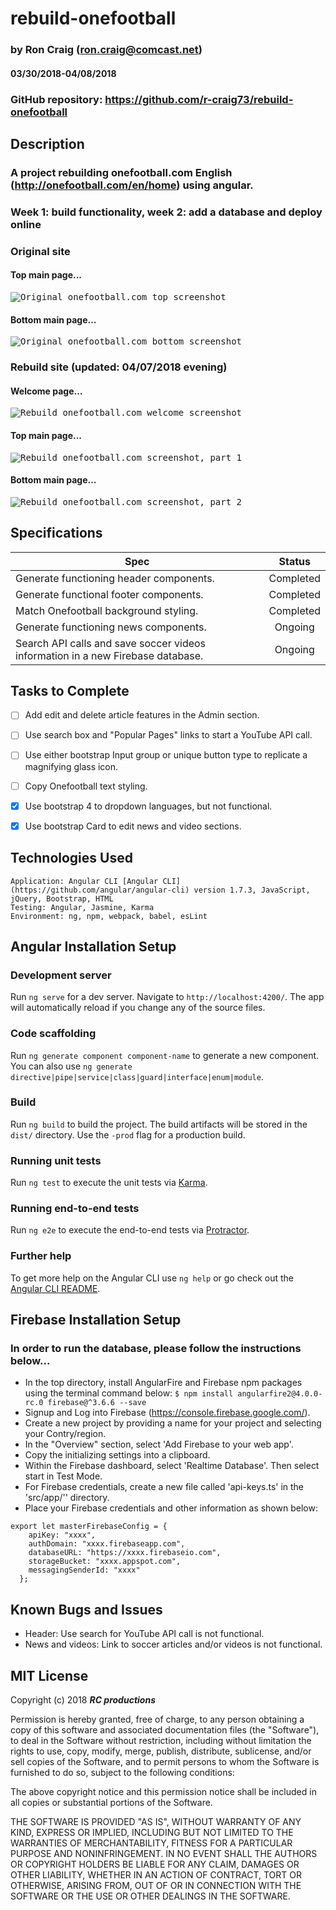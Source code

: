# rebuild-onefootball

### by Ron Craig (ron.craig@comcast.net)
#### 03/30/2018-04/08/2018

### GitHub repository: https://github.com/r-craig73/rebuild-onefootball

## Description
### A project rebuilding onefootball.com English (http://onefootball.com/en/home) using angular.
### Week 1: build functionality, week 2: add a database and deploy online

### Original site
#### Top main page...
<kbd><img src="./src/assets/Onefootball-sc01.png" alt="Original onefootball.com  top screenshot"></kbd>
#### Bottom main page...
<kbd><img src="./src/assets/Onefootball-sc02.png" alt="Original onefootball.com  bottom screenshot"></kbd>

### Rebuild site (updated: 04/07/2018 evening)
#### Welcome page...
<kbd><img src="./src/assets/Onefootball-rebuild-welcome.png" alt="Rebuild onefootball.com welcome screenshot"></kbd>

#### Top main page...
<kbd><img src="./src/assets/Onefootball-rebuild-sc01.png" alt="Rebuild onefootball.com screenshot, part 1"></kbd>

#### Bottom main page...
<kbd><img src="./src/assets/Onefootball-rebuild-sc02.png" alt="Rebuild onefootball.com screenshot, part 2"></kbd>

## Specifications

| Spec   | Status   |
|--------|:-------: |
| Generate functioning header <app-app-head></app-app-head> components. | Completed |
| Generate functional footer <app-footer></app-footer> components. | Completed |
| Match Onefootball background styling. | Completed |
| Generate functioning news <app-news></app-news> components. | Ongoing |
| Search API calls and save soccer videos information in a new Firebase database. | Ongoing |

## Tasks to Complete
- [ ] Add edit and delete article features in the Admin section.
- [ ] Use search box and "Popular Pages" links to start a YouTube API call.
- [ ] Use either bootstrap Input group or unique button type to replicate a magnifying glass icon.
- [ ] Copy Onefootball text styling.
- [x] Use bootstrap 4 to dropdown languages, but not functional.
- [x] Use bootstrap Card to edit news and video sections.


## Technologies Used
```
Application: Angular CLI [Angular CLI] (https://github.com/angular/angular-cli) version 1.7.3, JavaScript, jQuery, Bootstrap, HTML
Testing: Angular, Jasmine, Karma
Environment: ng, npm, webpack, babel, esLint
```

## Angular Installation Setup

### Development server

Run `ng serve` for a dev server. Navigate to `http://localhost:4200/`. The app will automatically reload if you change any of the source files.

### Code scaffolding

Run `ng generate component component-name` to generate a new component. You can also use `ng generate directive|pipe|service|class|guard|interface|enum|module`.

### Build

Run `ng build` to build the project. The build artifacts will be stored in the `dist/` directory. Use the `-prod` flag for a production build.

### Running unit tests

Run `ng test` to execute the unit tests via [Karma](https://karma-runner.github.io).

### Running end-to-end tests

Run `ng e2e` to execute the end-to-end tests via [Protractor](http://www.protractortest.org/).

### Further help

To get more help on the Angular CLI use `ng help` or go check out the [Angular CLI README](https://github.com/angular/angular-cli/blob/master/README.md).

## Firebase Installation Setup
### In order to run the database, please follow the instructions below...
* In the top directory, install AngularFire and Firebase npm packages using the terminal command below:
`$ npm install angularfire2@4.0.0-rc.0 firebase@^3.6.6 --save`
* Signup and Log into Firebase (https://console.firebase.google.com/).
* Create a new project by providing a name for your project and selecting your Contry/region.
* In the "Overview" section, select 'Add Firebase to your web app'.
* Copy the initializing settings into a clipboard.
* Within the Firebase dashboard, select 'Realtime Database'.  Then select start in Test Mode.
* For Firebase credentials, create a new file called 'api-keys.ts' in the 'src/app/'' directory.
* Place your Firebase credentials and other information as shown below:
```
export let masterFirebaseConfig = {
    apiKey: "xxxx",
    authDomain: "xxxx.firebaseapp.com",
    databaseURL: "https://xxxx.firebaseio.com",
    storageBucket: "xxxx.appspot.com",
    messagingSenderId: "xxxx"
  };
```

## Known Bugs and Issues
* Header: Use search for YouTube API call is not functional.
* News and videos: Link to soccer articles and/or videos is not functional.

MIT License
-----------

Copyright (c) 2018 **_RC productions_**

Permission is hereby granted, free of charge, to any person obtaining a copy of this software and associated documentation files (the "Software"), to deal in the Software without restriction, including without limitation the rights to use, copy, modify, merge, publish, distribute, sublicense, and/or sell copies of the Software, and to permit persons to whom the Software is furnished to do so, subject to the following conditions:

The above copyright notice and this permission notice shall be included in all copies or substantial portions of the Software.

THE SOFTWARE IS PROVIDED "AS IS", WITHOUT WARRANTY OF ANY KIND, EXPRESS OR
IMPLIED, INCLUDING BUT NOT LIMITED TO THE WARRANTIES OF MERCHANTABILITY,
FITNESS FOR A PARTICULAR PURPOSE AND NONINFRINGEMENT. IN NO EVENT SHALL THE AUTHORS OR COPYRIGHT HOLDERS BE LIABLE FOR ANY CLAIM, DAMAGES OR OTHER
LIABILITY, WHETHER IN AN ACTION OF CONTRACT, TORT OR OTHERWISE, ARISING FROM, OUT OF OR IN CONNECTION WITH THE SOFTWARE OR THE USE OR OTHER DEALINGS IN THE SOFTWARE.
